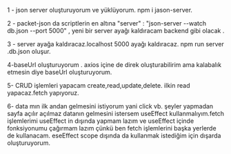 1 - json server oluşturuyorum ve yüklüyorum. npm i jason-server.

2 - packet-json da scriptlerin en altına "server" : "json-server --watch db.json --port 5000" , yeni bir server ayağı kaldıracam backend gibi olacak .

3 - server ayağa kaldıracaz.localhost 5000 ayağı kaldıracaz. npm run server .db.json oluşur.

4-baseUrl oluşturuyorum . axios içine de direk oluşturabilirim ama kalabalık etmesin diye baseUrl oluşturuyorum.

5- CRUD işlemleri yapacam create,read,update,delete. ilkin read yapacaz.fetch yapıyoruz.

6- data mın ilk andan gelmesini istiyorum yani click vb. şeyler yapmadan sayfa açılır açılmaz datanın gelmesini istersem useEffect kullanmalıyım.fetch işlemlerimi useEffect in dışında yapmam lazım ve useEffect içinde fonksiyonumu çağırmam lazım çünkü ben fetch işlemlerini başka yerlerde de kullanacam. eseEffect scope dışında da kullanmak istediğim için dışarda oluşturuyorum.